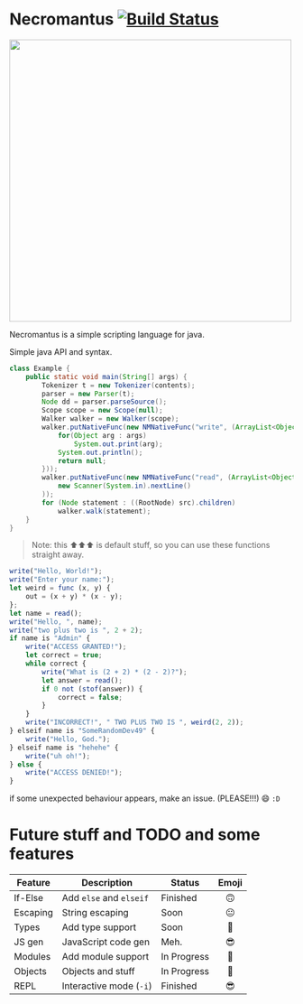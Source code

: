 #  Necromantus [![Build Status](https://travis-ci.org/somerandomdev49/Necromantus.png?branch=master)](https://travis-ci.org/somerandomdev49/Necromantus.png)

<img width="500" height="500" src="https://raw.githubusercontent.com/somerandomdev49/Necromantus/master/NECROMANTUS-LOGO.png"></img>

Necromantus is a simple scripting language for java.

Simple java API and syntax.
```java
class Example {
    public static void main(String[] args) {
        Tokenizer t = new Tokenizer(contents);
        parser = new Parser(t);
        Node dd = parser.parseSource();
        Scope scope = new Scope(null);
        Walker walker = new Walker(scope);
        walker.putNativeFunc(new NMNativeFunc("write", (ArrayList<Object> args) -> {
            for(Object arg : args)
                System.out.print(arg);
            System.out.println();
            return null;
        }));
        walker.putNativeFunc(new NMNativeFunc("read", (ArrayList<Object> args) -> 
            new Scanner(System.in).nextLine()
        ));
        for (Node statement : ((RootNode) src).children)
            walker.walk(statement);
    }
}
```
> Note: this ⬆⬆⬆ is default stuff, so you can use these functions straight away.

```javascript
write("Hello, World!");
write("Enter your name:");
let weird = func (x, y) {
	out = (x + y) * (x - y);
};
let name = read();
write("Hello, ", name);
write("two plus two is ", 2 + 2);
if name is "Admin" {
	write("ACCESS GRANTED!");
	let correct = true;
	while correct {
		write("What is (2 + 2) * (2 - 2)?");
		let answer = read();
		if 0 not (stof(answer)) {
			correct = false;
		}
	}
	write("INCORRECT!", " TWO PLUS TWO IS ", weird(2, 2));
} elseif name is "SomeRandomDev49" {
    write("Hello, God.");
} elseif name is "hehehe" {
    write("uh oh!");
} else {
    write("ACCESS DENIED!");
}
```

if some unexpected behaviour appears, make an issue. (PLEASE!!!)
:smile:
`:D`

# Future stuff and TODO and some features

| Feature | Description            |  Status     | Emoji  |
|---------|------------------------|-------------|:------:|
| If-Else | Add `else` and `elseif`|   Finished  |   🙃   |
| Escaping| String escaping        |   Soon      |   😐   |
| Types   | Add type support       |   Soon      |   🤔   |
| JS gen  | JavaScript code gen    |   Meh.      |   😎   |
| Modules | Add module support     | In Progress |   🙂   |
| Objects | Objects and stuff      | In Progress |   🤔   |
| REPL    | Interactive mode (`-i`)|   Finished  |   😎   |


